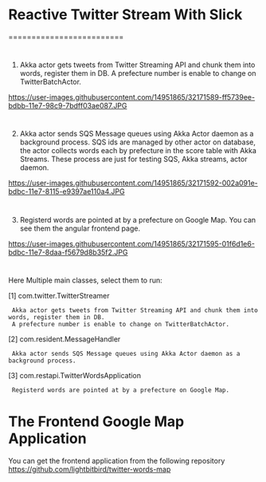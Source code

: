 # Reactive Twitter Stream With Slick
=========================

#
1. Akka actor gets tweets from Twitter Streaming API and chunk them into words, register them in DB.
   A prefecture number is enable to change on TwitterBatchActor.

https://user-images.githubusercontent.com/14951865/32171589-ff5739ee-bdbb-11e7-98c9-7bdff03ae087.JPG

#
2. Akka actor sends SQS Message queues using Akka Actor daemon as a background process.
SQS ids are managed by other actor on database, the actor collects words each by prefecture in the score table with Akka Streams.
These process are just for testing SQS, Akka streams, actor daemon.

https://user-images.githubusercontent.com/14951865/32171592-002a091e-bdbc-11e7-8115-e9397ae110a4.JPG

#
3. Registerd words are pointed at by a prefecture on Google Map. You can see them the angular frontend page.

https://user-images.githubusercontent.com/14951865/32171595-01f6d1e6-bdbc-11e7-8daa-f5679d8b35f2.JPG

#
Here Multiple main classes, select them to run:

 [1] com.twitter.TwitterStreamer

     Akka actor gets tweets from Twitter Streaming API and chunk them into words, register them in DB.
     A prefecture number is enable to change on TwitterBatchActor.

 [2] com.resident.MessageHandler

     Akka actor sends SQS Message queues using Akka Actor daemon as a background process.

 [3] com.restapi.TwitterWordsApplication

     Registerd words are pointed at by a prefecture on Google Map.



# The Frontend Google Map Application
You can get the frontend application from the following repository
https://github.com/lightbitbird/twitter-words-map
